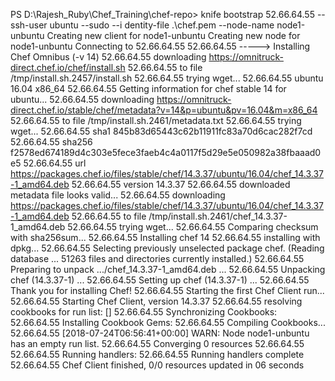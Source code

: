 PS D:\Rajesh_Ruby\Chef_Training\chef-repo> knife bootstrap 52.66.64.55 --ssh-user ubuntu --sudo --i
dentity-file .\chef.pem --node-name node1-unbuntu
Creating new client for node1-unbuntu
Creating new node for node1-unbuntu
Connecting to 52.66.64.55
52.66.64.55 -----> Installing Chef Omnibus (-v 14)
52.66.64.55 downloading https://omnitruck-direct.chef.io/chef/install.sh
52.66.64.55   to file /tmp/install.sh.2457/install.sh
52.66.64.55 trying wget...
52.66.64.55 ubuntu 16.04 x86_64
52.66.64.55 Getting information for chef stable 14 for ubuntu...
52.66.64.55 downloading https://omnitruck-direct.chef.io/stable/chef/metadata?v=14&p=ubuntu&pv=16.04&m=x86_64
52.66.64.55   to file /tmp/install.sh.2461/metadata.txt
52.66.64.55 trying wget...
52.66.64.55 sha1        845b83d65443c62b11911fc83a70d6cac282f7cd
52.66.64.55 sha256      f2578ed674189d4c303e5fece3faeb4c4a0117f5d29e5e050982a38fbaaad0e5
52.66.64.55 url https://packages.chef.io/files/stable/chef/14.3.37/ubuntu/16.04/chef_14.3.37-1_amd64.deb
52.66.64.55 version     14.3.37
52.66.64.55 downloaded metadata file looks valid...
52.66.64.55 downloading https://packages.chef.io/files/stable/chef/14.3.37/ubuntu/16.04/chef_14.3.37-1_amd64.deb
52.66.64.55   to file /tmp/install.sh.2461/chef_14.3.37-1_amd64.deb
52.66.64.55 trying wget...
52.66.64.55 Comparing checksum with sha256sum...
52.66.64.55 Installing chef 14
52.66.64.55 installing with dpkg...
52.66.64.55 Selecting previously unselected package chef.
(Reading database ... 51263 files and directories currently installed.)
52.66.64.55 Preparing to unpack .../chef_14.3.37-1_amd64.deb ...
52.66.64.55 Unpacking chef (14.3.37-1) ...
52.66.64.55 Setting up chef (14.3.37-1) ...
52.66.64.55 Thank you for installing Chef!
52.66.64.55 Starting the first Chef Client run...
52.66.64.55 Starting Chef Client, version 14.3.37
52.66.64.55 resolving cookbooks for run list: []
52.66.64.55 Synchronizing Cookbooks:
52.66.64.55 Installing Cookbook Gems:
52.66.64.55 Compiling Cookbooks...
52.66.64.55 [2018-07-24T06:56:41+00:00] WARN: Node node1-unbuntu has an empty run list.
52.66.64.55 Converging 0 resources
52.66.64.55
52.66.64.55 Running handlers:
52.66.64.55 Running handlers complete
52.66.64.55 Chef Client finished, 0/0 resources updated in 06 seconds
